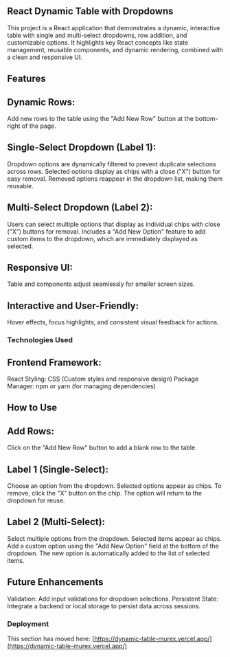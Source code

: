 ## React Dynamic Table with Dropdowns

This project is a React application that demonstrates a dynamic, interactive table with single and multi-select dropdowns, row addition, and customizable options. It highlights key React concepts like state management, reusable components, and dynamic rendering, combined with a clean and responsive UI.

## Features
## Dynamic Rows:

Add new rows to the table using the "Add New Row" button at the bottom-right of the page.

## Single-Select Dropdown (Label 1):

Dropdown options are dynamically filtered to prevent duplicate selections across rows.
Selected options display as chips with a close ("X") button for easy removal.
Removed options reappear in the dropdown list, making them reusable.

## Multi-Select Dropdown (Label 2):

Users can select multiple options that display as individual chips with close ("X") buttons for removal.
Includes a "Add New Option" feature to add custom items to the dropdown, which are immediately displayed as selected.

## Responsive UI:

Table and components adjust seamlessly for smaller screen sizes.

## Interactive and User-Friendly:

Hover effects, focus highlights, and consistent visual feedback for actions.

### Technologies Used

## Frontend Framework: 
React
Styling: CSS (Custom styles and responsive design)
Package Manager: npm or yarn (for managing dependencies)

## How to Use
## Add Rows:

Click on the "Add New Row" button to add a blank row to the table.
## Label 1 (Single-Select):

Choose an option from the dropdown. Selected options appear as chips.
To remove, click the "X" button on the chip. The option will return to the dropdown for reuse.

## Label 2 (Multi-Select):

Select multiple options from the dropdown. Selected items appear as chips.
Add a custom option using the "Add New Option" field at the bottom of the dropdown. The new option is automatically added to the list of selected items.

## Future Enhancements
Validation: Add input validations for dropdown selections.
Persistent State: Integrate a backend or local storage to persist data across sessions.

### Deployment

This section has moved here: [https://dynamic-table-murex.vercel.app/](https://dynamic-table-murex.vercel.app/)


















